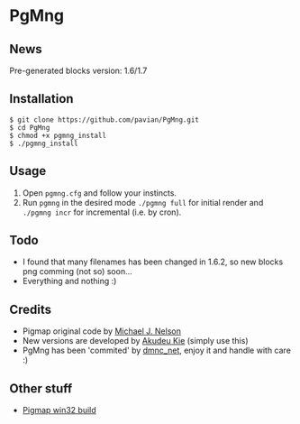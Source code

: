 PgMng
=====


News
----
Pre-generated blocks version: 1.6/1.7


Installation
------------
    $ git clone https://github.com/pavian/PgMng.git
    $ cd PgMng
    $ chmod +x pgmng_install
    $ ./pgmng_install


Usage
-----
1. Open `pgmng.cfg` and follow your instincts.
2. Run `pgmng` in the desired mode `./pgmng full` for initial render and `./pgmng incr` for incremental (i.e. by cron).


Todo
----
* I found that many filenames has been changed in 1.6.2, so new blocks png comming (not so) soon...
* Everything and nothing :)


Credits
-------
* Pigmap original code by [Michael J. Nelson](https://github.com/equalpants/pigmap)
* New versions are developed by [Akudeu Kie](https://github.com/akudeukie/pigmap) (simply use this)
* PgMng has been 'commited' by [dmnc_net](https://github.com/pavian), enjoy it and handle with care :)


Other stuff
-----------
* [Pigmap win32 build](http://techblog.dmnc.net/2013/06/pigmap-windows.html)
